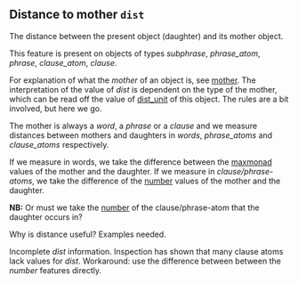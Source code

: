 Distance to mother `dist`
-------------------------------------------------------------

The distance between the present object (daughter) and its mother object.

This feature is present on objects of types *subphrase*, *phrase_atom*, *phrase*, *clause_atom*, *clause*.

For explanation of what the *mother* of an object is, see [mother](mother).
The interpretation of the value of *dist* is dependent on the type of the mother, which can be read off
the value of [dist_unit](dist_unit) of this object.
The rules are a bit involved, but here we go.

The mother is always a *word*, a *phrase* or a *clause* and we measure distances between mothers and daughters in
*words*, *phrase_atoms* and *clause_atoms* respectively.

If we measure in words, we take the difference between the [maxmonad](maxmonad) values of the mother and the daughter. 
If we measure in *clause/phrase-atoms*, we take the difference of the [number](number) values
of the mother and the daughter.

**NB:**
Or must we take the [number](number) of the clause/phrase-atom that the daughter occurs in?

Why is distance useful?
Examples needed.

Incomplete *dist* information.
Inspection has shown that many clause atoms lack values for *dist*.
Workaround: use the difference between between the *number* features directly.
